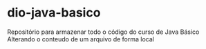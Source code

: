 # dio-java-basico
Repositório para armazenar todo o código do curso de Java Básico
Alterando o conteudo de um arquivo de forma local
